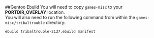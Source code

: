 ##Gentoo Ebuild
You will need to copy `games-misc` to your **PORTDIR_OVERLAY** location.
<br />
You will also need to run the following command from within the `games-misc/tribaltrouble` directory:
```
ebuild tribaltrouble-2137.ebuild manifest
```
